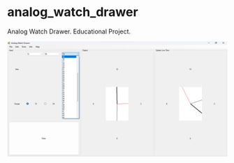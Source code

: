 # analog_watch_drawer
Analog Watch Drawer. 
Educational Project.

![screenshot](https://github.com/altirtix/analog_watch_drawer/blob/main/screenshot.png)
